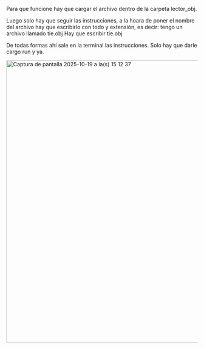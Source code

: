 Para que funcione hay que cargar el archivo dentro de la carpeta lector_obj.

Luego solo hay que seguir las instrucciones, a la hoara de poner el nombre del archivo hay que escribirlo con todo y extensión, es decir: tengo un archivo llamado tie.obj
  Hay que escribir tie.obj

De todas formas ahí sale en la terminal las instrucciones. Solo hay que darle cargo run y ya.


<img width="912" height="744" alt="Captura de pantalla 2025-10-19 a la(s) 15 12 37" src="https://github.com/user-attachments/assets/38844637-c3f0-4653-ac55-6d64bb5bb1fd" />
